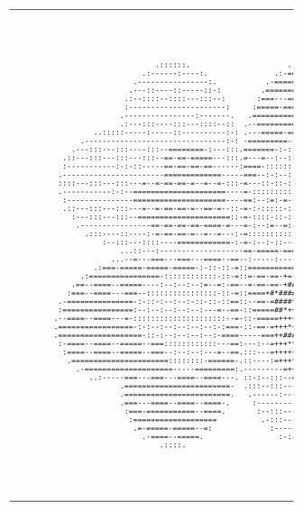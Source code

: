 <table>
<tr>
<td>

<pre>
                                                                                                    
                                                                                                    
                                                                                                    
                                                                                                    
                                                                                                    
                                .::::::.                      ..:----:.                             
                             .:------:----:.               .:-===---====-.                          
                           .----------------:.           .-================.                        
                          .---::----::-----::-:         .===================:                       
                         .:--::::--::::---:::--:       :===---===---====--===:                      
                         :----------------------:     :=====-=====-=====--====                      
                        .----------------:-------.   .========================.                     
                        .:---:::----:::---::::--::  .--=======================                      
                  ..:::::-----:-----::----------:-: .---=====-===---====--====------:.              
               .--------------------------------:-: -=========---=======================.           
             .---:::---:::----:::--========-:---:::.=======-:-::-::-======================.         
           .::---:::---:::---:::--==-==-=====---:::.=---=--:--:--:---===--====---===---===-:        
           :-----------:-:-::-----==-==-==-==------:====-:::::::::::-=======================.       
          .-----------------------=============-----===--:-:--::-:-------===================-.      
          ::::---:::---:::---=--=-==-==-=--=--=-:::-=---::-::-::-:--:--:---===--====--=====-=.      
          .-----------:-:--=====================----=-:::::::::::::::::::::-==--=====--====--       
           :---------------=====================----==:--:=:-=--=:--:--:--:-================.       
           .::---:::---:::---=--=-==-==-=--==-=--::-=-:-:::::-::-::::::::::-===============:        
             :---:::---:::--=====================::-=-::::-::-::-:::::::---===---===---===.         
              .----------------==-==-==-==-====-=---=-:--:=--=:--:--:--:-===============:           
                .:::----::----:-=-==-==-=--=--=---:-=::::::::::::::::-================.             
                    :--:::---::::----============-:-=-:--:-::---==--====--====--==-.                
                        ...::---:-------------------==-=====-=====--====----::.                     
                      ...--=---===---===---====--==--:-----:----:--:-----::::..                     
                  .:===-=====-=====-=====-:-::-::-=::===========--:---:::---::::--:.                
               .:================-::::::::::::-::-=::=-==-==-+=-=--=---------------:-:.             
             .==--====--=====----:--:--:--:=--=:-==--=-==-==-+##*=-=-==-----------------.           
            :===--====---===--::::::::::::::::-::-=::====+#*######*==+====--:::----::----:          
          .-===============-:-::-:--:--:-::-::-::==::--==-=####*++++++*+++=-:::----::----::.        
          :================:--:--:--:--:--:---=--==-::=====##*++++++*###++++=-::-:-:--::----        
         .--====--====---=-:::::::::::::::::::::--=-::-=====+++++*+++**+++++++-----::-----:-.       
         .=================-:-:--:--:--:--:--:-:===-::-==-=+++*+++++++++++++++=----:::---:::.       
         .===================-::-:--:--:--:--:-====-----===++###*+++##*++++++*+--:----------        
          :-====--====--=====--===::::::::::::---==:---:--=+++**++++###+++###++------------:        
           :====--====--=====--===--:--:--:---=--==.:::---=++++++++++**++++*+++---::::---::         
            .======================::::::::-======-.::----:=+++***++++++++++++-:---::----.          
              .-====================-----=========:.---------=++++*###+++++++---------:.            
                 ..:-----===---===---====--====---. ::-:--:::--=+++**+++*++--:......                
                        .========================-  .:::--:::---::-=++=-:---::                      
                        .========================.   .------:-----------------                      
                        .===---====--====--====-.     :----------------------:                      
                         :===-===========--====.       :--:::---:::---:::---:                       
                          :===================          .-:::----:---:-:----.                       
                           .=-=====-=====--=:             :---------------:                         
                             .-====--=====.                 :-:-:::----::                           
                                 .::::.                        ..::::.                              
                                                                                                    
                                                                                                    
                                                                                                    
                                                                                                    

</pre>

</td>
<td>

<pre>
lena@tran
---------------
Devices: macOS, Windows 10
Uptime: <!--AGE-->
Languages: HTML, CSS, JS, PHP, MySQL
Tools: Figma, Procreate
Location: Texas

github stats
--------------- 
Repos: <!--REPOS--> public repos

</td>
</tr>
</table>
